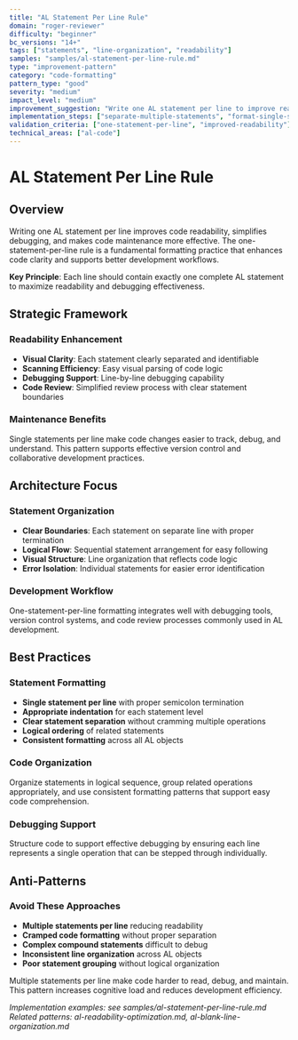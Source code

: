 ```yaml
---
title: "AL Statement Per Line Rule"
domain: "roger-reviewer"
difficulty: "beginner"
bc_versions: "14+"
tags: ["statements", "line-organization", "readability"]
samples: "samples/al-statement-per-line-rule.md"
type: "improvement-pattern"
category: "code-formatting"
pattern_type: "good"
severity: "medium"
impact_level: "medium"
improvement_suggestion: "Write one AL statement per line to improve readability and debugging capability"
implementation_steps: ["separate-multiple-statements", "format-single-statements", "validate-clarity"]
validation_criteria: ["one-statement-per-line", "improved-readability"]
technical_areas: ["al-code"]
---
```


# AL Statement Per Line Rule

## Overview

Writing one AL statement per line improves code readability, simplifies debugging, and makes code maintenance more effective. The one-statement-per-line rule is a fundamental formatting practice that enhances code clarity and supports better development workflows.

**Key Principle**: Each line should contain exactly one complete AL statement to maximize readability and debugging effectiveness.

## Strategic Framework

### Readability Enhancement
- **Visual Clarity**: Each statement clearly separated and identifiable
- **Scanning Efficiency**: Easy visual parsing of code logic
- **Debugging Support**: Line-by-line debugging capability
- **Code Review**: Simplified review process with clear statement boundaries

### Maintenance Benefits
Single statements per line make code changes easier to track, debug, and understand. This pattern supports effective version control and collaborative development practices.

## Architecture Focus

### Statement Organization
- **Clear Boundaries**: Each statement on separate line with proper termination
- **Logical Flow**: Sequential statement arrangement for easy following
- **Visual Structure**: Line organization that reflects code logic
- **Error Isolation**: Individual statements for easier error identification

### Development Workflow
One-statement-per-line formatting integrates well with debugging tools, version control systems, and code review processes commonly used in AL development.

## Best Practices

### Statement Formatting
- **Single statement per line** with proper semicolon termination
- **Appropriate indentation** for each statement level
- **Clear statement separation** without cramming multiple operations
- **Logical ordering** of related statements
- **Consistent formatting** across all AL objects

### Code Organization
Organize statements in logical sequence, group related operations appropriately, and use consistent formatting patterns that support easy code comprehension.

### Debugging Support
Structure code to support effective debugging by ensuring each line represents a single operation that can be stepped through individually.

## Anti-Patterns

### Avoid These Approaches
- **Multiple statements per line** reducing readability
- **Cramped code formatting** without proper separation
- **Complex compound statements** difficult to debug
- **Inconsistent line organization** across AL objects
- **Poor statement grouping** without logical organization

Multiple statements per line make code harder to read, debug, and maintain. This pattern increases cognitive load and reduces development efficiency.

*Implementation examples: see samples/al-statement-per-line-rule.md*
*Related patterns: al-readability-optimization.md, al-blank-line-organization.md*